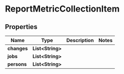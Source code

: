

# ReportMetricCollectionItem


## Properties

| Name | Type | Description | Notes |
|------------ | ------------- | ------------- | -------------|
|**changes** | **List&lt;String&gt;** |  |  |
|**jobs** | **List&lt;String&gt;** |  |  |
|**persons** | **List&lt;String&gt;** |  |  |



